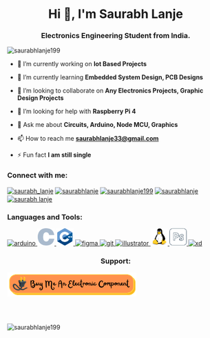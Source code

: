 <h1 align="center">Hi 👋, I'm Saurabh Lanje</h1>
<h3 align="center">Electronics Engineering Student from India.</h3>

<p align="left"> <img src="https://komarev.com/ghpvc/?username=saurabhlanje199&label=Profile%20views&color=0e75b6&style=flat" alt="saurabhlanje199" /> </p>

- 🔭 I’m currently working on **Iot Based Projects**

- 🌱 I’m currently learning **Embedded System Design, PCB Designs**

- 👯 I’m looking to collaborate on **Any Electronics Projects, Graphic Design Projects**

- 🤝 I’m looking for help with **Raspberry Pi 4**

- 💬 Ask me about **Circuits, Arduino, Node MCU, Graphics**

- 📫 How to reach me **saurabhlanje33@gmail.com**

- ⚡ Fun fact **I am still single**

<h3 align="left">Connect with me:</h3>
<p align="left">
<a href="https://twitter.com/saurabh_lanje" target="blank"><img align="center" src="https://cdn.jsdelivr.net/npm/simple-icons@3.0.1/icons/twitter.svg" alt="saurabh_lanje" height="30" width="40" /></a>
<a href="https://linkedin.com/in/saurabhlanje" target="blank"><img align="center" src="https://cdn.jsdelivr.net/npm/simple-icons@3.0.1/icons/linkedin.svg" alt="saurabhlanje" height="30" width="40" /></a>
<a href="https://fb.com/saurabhlanje199" target="blank"><img align="center" src="https://cdn.jsdelivr.net/npm/simple-icons@3.0.1/icons/facebook.svg" alt="saurabhlanje199" height="30" width="40" /></a>
<a href="https://instagram.com/saurabhlanje" target="blank"><img align="center" src="https://cdn.jsdelivr.net/npm/simple-icons@3.0.1/icons/instagram.svg" alt="saurabhlanje" height="30" width="40" /></a>
<a href="https://www.youtube.com/c/saurabhlanje" target="blank"><img align="center" src="https://cdn.jsdelivr.net/npm/simple-icons@3.0.1/icons/youtube.svg" alt="saurabh lanje" height="30" width="40" /></a>
</p>

<h3 align="left">Languages and Tools:</h3>
<p align="left"> <a href="https://www.arduino.cc/" target="_blank"> <img src="https://cdn.worldvectorlogo.com/logos/arduino-1.svg" alt="arduino" width="40" height="40"/> </a> <a href="https://www.cprogramming.com/" target="_blank"> <img src="https://raw.githubusercontent.com/devicons/devicon/master/icons/c/c-original.svg" alt="c" width="40" height="40"/> </a> <a href="https://www.w3schools.com/cpp/" target="_blank"> <img src="https://raw.githubusercontent.com/devicons/devicon/master/icons/cplusplus/cplusplus-original.svg" alt="cplusplus" width="40" height="40"/> </a> <a href="https://www.figma.com/" target="_blank"> <img src="https://www.vectorlogo.zone/logos/figma/figma-icon.svg" alt="figma" width="40" height="40"/> </a> <a href="https://git-scm.com/" target="_blank"> <img src="https://www.vectorlogo.zone/logos/git-scm/git-scm-icon.svg" alt="git" width="40" height="40"/> </a> <a href="https://www.adobe.com/in/products/illustrator.html" target="_blank"> <img src="https://www.vectorlogo.zone/logos/adobe_illustrator/adobe_illustrator-icon.svg" alt="illustrator" width="40" height="40"/> </a> <a href="https://www.linux.org/" target="_blank"> <img src="https://raw.githubusercontent.com/devicons/devicon/master/icons/linux/linux-original.svg" alt="linux" width="40" height="40"/> </a> <a href="https://www.photoshop.com/en" target="_blank"> <img src="https://raw.githubusercontent.com/devicons/devicon/master/icons/photoshop/photoshop-line.svg" alt="photoshop" width="40" height="40"/> </a> <a href="https://www.adobe.com/products/xd.html" target="_blank"> <img src="https://cdn.worldvectorlogo.com/logos/adobe-xd.svg" alt="xd" width="40" height="40"/> </a> </p>

<h3 align="center">Support:</h3>
<p><a href="https://www.buymeacoffee.com/saurabhlanje"> <img align="center" src="https://raw.githubusercontent.com/aniketmarwade/Home-Automation-2021-FInal-Year-Project/main/IMAGES/saurabh/electronic_buy.png" height="55" width="300" alt="saurabhlanje" /></a></p><br><br>


<p><img align="center" src="https://github-readme-stats.vercel.app/api/top-langs?username=saurabhlanje199&show_icons=true&locale=en&layout=compact" alt="saurabhlanje199" /></p>

